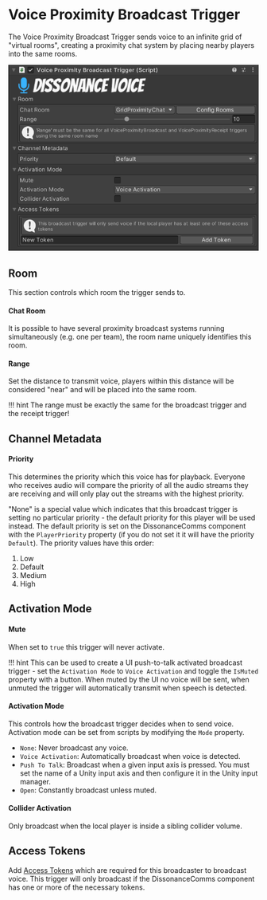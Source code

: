 # Voice Proximity Broadcast Trigger

The Voice Proximity Broadcast Trigger sends voice to an infinite grid of "virtual rooms", creating a proximity chat system by placing nearby players into the same rooms.

![Voice Proximity Broadcast Trigger Inspector](../../images/ProximityBroadcastTrigger_Inspector.png "Voice Proximity Broadcast Trigger Inspector")

## Room

This section controls which room the trigger sends to.

#### Chat Room

It is possible to have several proximity broadcast systems running simultaneously (e.g. one per team), the room name uniquely identifies this room.

#### Range

Set the distance to transmit voice, players within this distance will be considered "near" and will be placed into the same room.

!!! hint
    The range must be exactly the same for the broadcast trigger and the receipt trigger!

## Channel Metadata

#### Priority

This determines the priority which this voice has for playback. Everyone who receives audio will compare the priority of all the audio streams they are receiving and will only play out the streams with the highest priority.

"None" is a special value which indicates that this broadcast trigger is setting no particular priority - the default priority for this player will be used instead. The default priority is set on the DissonanceComms component with the `PlayerPriority` property (if you do not set it it will have the priority `Default`). The priority values have this order:

 1. Low
 2. Default
 3. Medium
 4. High

## Activation Mode

#### Mute

When set to `true` this trigger will never activate.

!!! hint
    This can be used to create a UI push-to-talk activated broadcast trigger - set the `Activation Mode` to `Voice Activation` and toggle the `IsMuted` property with a button. When muted by the UI no voice will be sent, when unmuted the trigger will automatically transmit when speech is detected.

#### Activation Mode

This controls how the broadcast trigger decides when to send voice. Activation mode can be set from scripts by modifying the `Mode` property.

 - `None`: Never broadcast any voice.
 - `Voice Activation`: Automatically broadcast when voice is detected.
 - `Push To Talk`: Broadcast when a given input axis is pressed. You must set the name of a Unity input axis and then configure it in the Unity input manager.
 - `Open`: Constantly broadcast unless muted.

#### Collider Activation

Only broadcast when the local player is inside a sibling collider volume.

## Access Tokens

Add [Access Tokens](../../Tutorials/Access-Control-Tokens.md) which are required for this broadcaster to broadcast voice. This trigger will only broadcast if the DissonanceComms component has one or more of the necessary tokens.